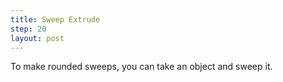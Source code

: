 ```yaml
---
title: Sweep Extrude
step: 20
layout: post
---
```


To make rounded sweeps, you can take an object and sweep it.

<script src="https://gist.github.com/madhephaestus/09fb097936b17118641b5e22ee55e76e.js"></script>
